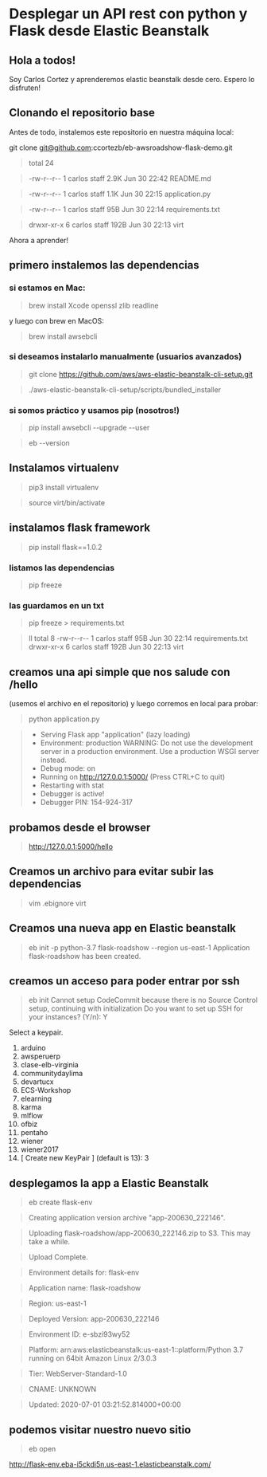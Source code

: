 # Desplegar un API rest con python y Flask desde Elastic Beanstalk

## Hola a todos!

Soy Carlos Cortez y aprenderemos elastic beanstalk desde cero. Espero lo disfruten!


## Clonando el repositorio base

Antes de todo, instalemos este repositorio en nuestra máquina local:

git clone git@github.com:ccortezb/eb-awsroadshow-flask-demo.git

> total 24

> -rw-r--r--  1 carlos  staff   2.9K Jun 30 22:42 README.md

> -rw-r--r--  1 carlos  staff   1.1K Jun 30 22:15 application.py

> -rw-r--r--  1 carlos  staff    95B Jun 30 22:14 requirements.txt

> drwxr-xr-x  6 carlos  staff   192B Jun 30 22:13 virt

Ahora a aprender!

## primero instalemos las dependencias

### si estamos en Mac:

> brew install Xcode openssl zlib readline

y luego con brew en MacOS:

> brew install awsebcli

### si deseamos instalarlo manualmente (usuarios avanzados)

> git clone https://github.com/aws/aws-elastic-beanstalk-cli-setup.git

> ./aws-elastic-beanstalk-cli-setup/scripts/bundled_installer

### si somos práctico y usamos pip (nosotros!)

> pip install awsebcli --upgrade --user

> eb --version


## Instalamos virtualenv

> pip3 install virtualenv

> source virt/bin/activate


## instalamos flask framework
> pip install flask==1.0.2

### listamos las dependencias

> pip freeze

### las guardamos en un txt

> pip freeze > requirements.txt

> ll
> total 8
> -rw-r--r--  1 carlos  staff    95B Jun 30 22:14 requirements.txt
> drwxr-xr-x  6 carlos  staff   192B Jun 30 22:13 virt


## creamos una api simple que nos salude con /hello

(usemos el archivo en el repositorio)
y luego corremos en local para probar:

>  python application.py

>  * Serving Flask app "application" (lazy loading)
>  * Environment: production
>    WARNING: Do not use the development server in a production environment.
>    Use a production WSGI server instead.
>  * Debug mode: on
>  * Running on http://127.0.0.1:5000/ (Press CTRL+C to quit)
>  * Restarting with stat
>  * Debugger is active!
>  * Debugger PIN: 154-924-317


## probamos desde el browser

> http://127.0.0.1:5000/hello


## Creamos un archivo para evitar subir las dependencias

> vim .ebignore
> virt

## Creamos una nueva app en Elastic beanstalk 

> eb init -p python-3.7 flask-roadshow --region us-east-1
> Application flask-roadshow has been created.

##  creamos un acceso para poder entrar por ssh 
> eb init
> Cannot setup CodeCommit because there is no Source Control setup, continuing with initialization
> Do you want to set up SSH for your instances?
> (Y/n): Y

Select a keypair.
1) arduino
2) awsperuerp
3) clase-elb-virginia
4) communitydaylima
5) devartucx
6) ECS-Workshop
7) elearning
8) karma
9) mlflow
10) ofbiz
11) pentaho
12) wiener
13) wiener2017
14) [ Create new KeyPair ]
(default is 13): 3

## desplegamos la app a Elastic Beanstalk

> eb create flask-env

> Creating application version archive "app-200630_222146".

> Uploading flask-roadshow/app-200630_222146.zip to S3. This may take a while.

> Upload Complete.

> Environment details for: flask-env

>   Application name: flask-roadshow

>   Region: us-east-1

>   Deployed Version: app-200630_222146

>   Environment ID: e-sbzi93wy52

>   Platform: arn:aws:elasticbeanstalk:us-east-1::platform/Python 3.7 running on 64bit Amazon Linux 2/3.0.3

>   Tier: WebServer-Standard-1.0

>   CNAME: UNKNOWN

>   Updated: 2020-07-01 03:21:52.814000+00:00

## podemos visitar nuestro nuevo sitio

> eb open

http://flask-env.eba-i5ckdi5n.us-east-1.elasticbeanstalk.com/